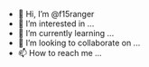 - 👋 Hi, I’m @f15ranger
- 👀 I’m interested in ...
- 🌱 I’m currently learning ...
- 💞️ I’m looking to collaborate on ...
- 📫 How to reach me ...

<!---
f15ranger/f15ranger is a ✨ special ✨ repository because its `README.md` (this file) appears on your GitHub profile.
You can click the Preview link to take a look at your changes.
--->
